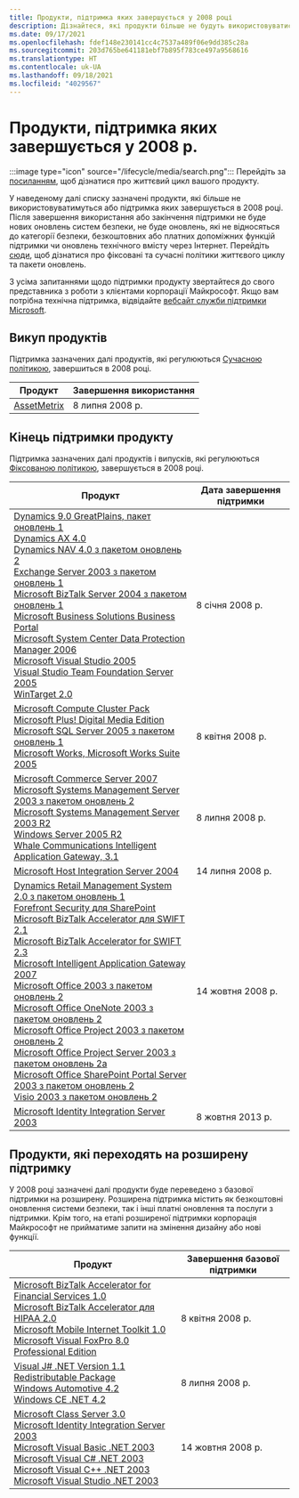 ```yaml
---
title: Продукти, підтримка яких завершується у 2008 році
description: Дізнайтеся, які продукти більше не будуть використовуватися, які продукти досягнуть завершення строку підтримки або перейдуть від базової підтримки до розширеної підтримки в 2008 році.
ms.date: 09/17/2021
ms.openlocfilehash: fdef148e230141cc4c7537a489f06e9dd385c28a
ms.sourcegitcommit: 203d765be641181ebf7b895f783ce497a9568616
ms.translationtype: HT
ms.contentlocale: uk-UA
ms.lasthandoff: 09/18/2021
ms.locfileid: "4029567"
---
```

# <a name="products-ending-support-in-2008"></a>Продукти, підтримка яких завершується у 2008 р.

:::image type="icon" source="/lifecycle/media/search.png":::
Перейдіть за [посиланням](/lifecycle/products/), щоб дізнатися про життєвий цикл вашого продукту.

У наведеному далі списку зазначені продукти, які більше не використовуватимуться або підтримка яких завершується в 2008 році. Після завершення використання або закінчення підтримки не буде нових оновлень систем безпеки, не буде оновлень, які не відносяться до категорії безпеки, безкоштовних або платних допоміжних функцій підтримки чи оновлень технічного вмісту через Інтернет. Перейдіть [сюди](/lifecycle/overview/product-end-of-support-overview), щоб дізнатися про фіксовані та сучасні політики життєвого циклу та пакети оновлень.

З усіма запитаннями щодо підтримки продукту звертайтеся до свого представника з роботи з клієнтами корпорації Майкрософт. Якщо вам потрібна технічна підтримка, відвідайте [вебсайт служби підтримки Microsoft](https://support.microsoft.com/contactus/?ws=support).

## <a name="product-retirements"></a>Викуп продуктів

Підтримка зазначених далі продуктів, які регулюються [Сучасною політикою](/lifecycle/policies/modern), завершиться в 2008 році.

| Продукт | Завершення використання |
| --- | --- |
| [AssetMetrix](/lifecycle/products/assetmetrix?branch=live)<br> | 8 липня 2008 р. |




## <a name="products-reaching-end-of-support"></a>Кінець підтримки продукту

Підтримка зазначених далі продуктів і випусків, які регулюються [Фіксованою політикою](/lifecycle/policies/fixed), завершується в 2008 році.

| Продукт | Дата завершення підтримки |
| --- | --- |
| [Dynamics 9.0 GreatPlains, пакет оновлень 1](/lifecycle/products/dynamics-90-greatplains?branch=live)<br>[Dynamics AX 4.0](/lifecycle/products/dynamics-ax-40?branch=live)<br>[Dynamics NAV 4.0 з пакетом оновлень 2](/lifecycle/products/dynamics-nav-40?branch=live)<br>[Exchange Server 2003 з пакетом оновлень 1](/lifecycle/products/exchange-server-2003?branch=live)<br>[Microsoft BizTalk Server 2004 з пакетом оновлень 1](/lifecycle/products/microsoft-biztalk-server-2004?branch=live)<br>[Microsoft Business Solutions Business Portal](/lifecycle/products/microsoft-business-solutions-business-portal?branch=live)<br>[Microsoft System Center Data Protection Manager 2006](/lifecycle/products/microsoft-system-center-data-protection-manager-2006?branch=live)<br>[Microsoft Visual Studio 2005](/lifecycle/products/microsoft-visual-studio-2005?branch=live)<br>[Visual Studio Team Foundation Server 2005](/lifecycle/products/microsoft-visual-studio-2005-team-foundation-server?branch=live)<br>[WinTarget 2.0](/lifecycle/products/wintarget-20?branch=live)<br> | 8 січня 2008 р. |
| [Microsoft Compute Cluster Pack](/lifecycle/products/microsoft-compute-cluster-pack?branch=live)<br>[Microsoft Plus! Digital Media Edition](/lifecycle/products/microsoft-plus-digital-media-edition?branch=live)<br>[Microsoft SQL Server 2005 з пакетом оновлень 1](/lifecycle/products/microsoft-sql-server-2005?branch=live)<br>[Microsoft Works, Microsoft Works Suite 2005](/lifecycle/products/microsoft-works?branch=live)<br> | 8 квітня 2008 р. |
| [Microsoft Commerce Server 2007](/lifecycle/products/microsoft-commerce-server-2007?branch=live)<br>[Microsoft Systems Management Server 2003 з пакетом оновлень 2](/lifecycle/products/microsoft-systems-management-server-2003?branch=live)<br>[Microsoft Systems Management Server 2003 R2](/lifecycle/products/microsoft-systems-management-server-2003-r2?branch=live)<br>[Windows Server 2005 R2](/lifecycle/products/virtual-server-2005-r2?branch=live)<br>[Whale Communications Intelligent Application Gateway, 3.1](/lifecycle/products/whale-communications-intelligent-application-gateway?branch=live)<br> | 8 липня 2008 р. |
| [Microsoft Host Integration Server 2004](/lifecycle/products/microsoft-host-integration-server-2004?branch=live)<br> | 14 липня 2008 р. |
| [Dynamics Retail Management System 2.0 з пакетом оновлень 1](/lifecycle/products/dynamics-retail-management-system-20?branch=live)<br>[Forefront Security для SharePoint](/lifecycle/products/forefront-security-for-sharepoint?branch=live)<br>[Microsoft BizTalk Accelerator для SWIFT 2.1](/lifecycle/products/microsoft-biztalk-accelerator-for-swift-21?branch=live)<br>[Microsoft BizTalk Accelerator for SWIFT 2.3](/lifecycle/products/microsoft-biztalk-accelerator-for-swift-23?branch=live)<br>[Microsoft Intelligent Application Gateway 2007](/lifecycle/products/intelligent-application-gateway-2007?branch=live)<br>[Microsoft Office 2003 з пакетом оновлень 2](/lifecycle/products/microsoft-office-2003?branch=live)<br>[Microsoft Office OneNote 2003 з пакетом оновлень 2](/lifecycle/products/microsoft-office-onenote-2003?branch=live)<br>[Microsoft Office Project 2003 з пакетом оновлень 2](/lifecycle/products/microsoft-office-project-2003?branch=live)<br>[Microsoft Office Project Server 2003 з пакетом оновлень 2a](/lifecycle/products/microsoft-office-project-server-2003?branch=live)<br>[Microsoft Office SharePoint Portal Server 2003 з пакетом оновлень 2](/lifecycle/products/microsoft-office-sharepoint-portal-server-2003?branch=live)<br>[Visio 2003 з пакетом оновлень 2](/lifecycle/products/visio-2003?branch=live)<br> | 14 жовтня 2008 р. |
| [Microsoft Identity Integration Server 2003](/lifecycle/products/microsoft-identity-integration-server-2003?branch=live)<br> | 8 жовтня 2013 р. |


## <a name="products-moving-to-extended-support"></a>Продукти, які переходять на розширену підтримку

У 2008 році зазначені далі продукти буде переведено з базової підтримки на розширену. Розширена підтримка містить як безкоштовні оновлення системи безпеки, так і інші платні оновлення та послуги з підтримки. Крім того, на етапі розширеної підтримки корпорація Майкрософт не прийматиме запити на змінення дизайну або нові функції.

| Продукт | Завершення базової підтримки |
| --- | --- |
| [Microsoft BizTalk Accelerator for Financial Services 1.0](/lifecycle/products/microsoft-biztalk-accelerator-for-financial-services-10?branch=live)<br>[Microsoft BizTalk Accelerator для HIPAA 2.0](/lifecycle/products/microsoft-biztalk-accelerator-for-hipaa-20?branch=live)<br>[Microsoft Mobile Internet Toolkit 1.0](/lifecycle/products/microsoft-mobile-internet-toolkit-10?branch=live)<br>[Microsoft Visual FoxPro 8.0 Professional Edition](/lifecycle/products/microsoft-visual-foxpro-80-professional-edition?branch=live)<br> | 8 квітня 2008 р. |
| [Visual J# .NET Version 1.1 Redistributable Package](/lifecycle/products/visual-j-net-version-11-redistributable-package?branch=live)<br>[Windows Automotive 4.2](/lifecycle/products/windows-automotive-42?branch=live)<br>[Windows CE .NET 4.2](/lifecycle/products/windows-ce-net-42?branch=live)<br> | 8 липня 2008 р. |
| [Microsoft Class Server 3.0](/lifecycle/products/microsoft-class-server-30?branch=live)<br>[Microsoft Identity Integration Server 2003](/lifecycle/products/microsoft-identity-integration-server-2003?branch=live)<br>[Microsoft Visual Basic .NET 2003](/lifecycle/products/microsoft-visual-basic-net-2003?branch=live)<br>[Microsoft Visual C# .NET 2003](/lifecycle/products/microsoft-visual-c-net-2003?branch=live)<br>[Microsoft Visual C++ .NET 2003](/lifecycle/products/microsoft-visual-c-net-2003538889574?branch=live)<br>[Microsoft Visual Studio .NET 2003](/lifecycle/products/microsoft-visual-studio-net-2003?branch=live)<br> | 14 жовтня 2008 р. |
